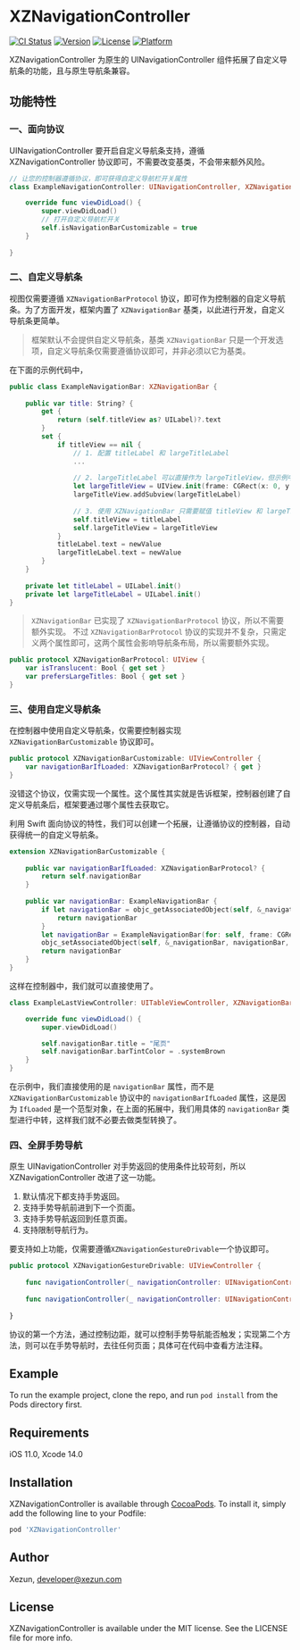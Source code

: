 # XZNavigationController

[![CI Status](https://img.shields.io/badge/Build-pass-brightgreen.svg)](https://cocoapods.org/pods/XZNavigationController)
[![Version](https://img.shields.io/cocoapods/v/XZNavigationController.svg?style=flat)](https://cocoapods.org/pods/XZNavigationController)
[![License](https://img.shields.io/cocoapods/l/XZNavigationController.svg?style=flat)](https://cocoapods.org/pods/XZNavigationController)
[![Platform](https://img.shields.io/cocoapods/p/XZNavigationController.svg?style=flat)](https://cocoapods.org/pods/XZNavigationController)

XZNavigationController 为原生的 UINavigationController 组件拓展了自定义导航条的功能，且与原生导航条兼容。

## 功能特性

### 一、面向协议

UINavigationController 要开启自定义导航条支持，遵循 XZNavigationController 协议即可，不需要改变基类，不会带来额外风险。

```swift
// 让您的控制器遵循协议，即可获得自定义导航栏开关属性
class ExampleNavigationController: UINavigationController, XZNavigationController {

    override func viewDidLoad() {
        super.viewDidLoad()
        // 打开自定义导航栏开关
        self.isNavigationBarCustomizable = true
    }
    
}
```

### 二、自定义导航条

视图仅需要遵循 `XZNavigationBarProtocol` 协议，即可作为控制器的自定义导航条。为了方面开发，框架内置了 `XZNavigationBar` 基类，以此进行开发，自定义导航条更简单。

> 框架默认不会提供自定义导航条，基类 `XZNavigationBar` 只是一个开发选项，自定义导航条仅需要遵循协议即可，并非必须以它为基类。

在下面的示例代码中，

```swift
public class ExampleNavigationBar: XZNavigationBar {
    
    public var title: String? {
        get {
            return (self.titleView as? UILabel)?.text
        }
        set {
            if titleView == nil {
                // 1. 配置 titleLabel 和 largeTitleLabel
                ...
                
                // 2. largeTitleLabel 可以直接作为 largeTitleView，但示例中，为了要实现覆盖的效果额外增加一个容器视图
                let largeTitleView = UIView.init(frame: CGRect(x: 0, y: 0, width: width, height: 52))
                largeTitleView.addSubview(largeTitleLabel)
                
                // 3. 使用 XZNavigationBar 只需要赋值 titleView 和 largeTitleView 即可，布局会自动进行
                self.titleView = titleLabel
                self.largeTitleView = largeTitleView
            } 
            titleLabel.text = newValue
            largeTitleLabel.text = newValue
        }
    }
    
    private let titleLabel = UILabel.init()
    private let largeTitleLabel = UILabel.init()
}
```

> `XZNavigationBar` 已实现了 `XZNavigationBarProtocol` 协议，所以不需要额外实现。
> 不过 `XZNavigationBarProtocol` 协议的实现并不复杂，只需定义两个属性即可，这两个属性会影响导航条布局，所以需要额外实现。

```swift
public protocol XZNavigationBarProtocol: UIView {
    var isTranslucent: Bool { get set }
    var prefersLargeTitles: Bool { get set }
}
```

### 三、使用自定义导航条

在控制器中使用自定义导航条，仅需要控制器实现 `XZNavigationBarCustomizable` 协议即可。

```swift
public protocol XZNavigationBarCustomizable: UIViewController {
    var navigationBarIfLoaded: XZNavigationBarProtocol? { get }
}
```

没错这个协议，仅需实现一个属性。这个属性其实就是告诉框架，控制器创建了自定义导航条后，框架要通过哪个属性去获取它。

利用 Swift 面向协议的特性，我们可以创建一个拓展，让遵循协议的控制器，自动获得统一的自定义导航条。

```swift
extension XZNavigationBarCustomizable {
    
    public var navigationBarIfLoaded: XZNavigationBarProtocol? {
        return self.navigationBar
    }
    
    public var navigationBar: ExampleNavigationBar {
        if let navigationBar = objc_getAssociatedObject(self, &_navigationBar) as? ExampleNavigationBar {
            return navigationBar
        }
        let navigationBar = ExampleNavigationBar(for: self, frame: CGRect(x: 0, y: 0, width: UIScreen.main.bounds.width, height: 0))
        objc_setAssociatedObject(self, &_navigationBar, navigationBar, .OBJC_ASSOCIATION_RETAIN_NONATOMIC)
        return navigationBar
    }
}
```

这样在控制器中，我们就可以直接使用了。

```swift
class ExampleLastViewController: UITableViewController, XZNavigationBarCustomizable {

    override func viewDidLoad() {
        super.viewDidLoad()

        self.navigationBar.title = "尾页"
        self.navigationBar.barTintColor = .systemBrown
    }
}
```

在示例中，我们直接使用的是 `navigationBar` 属性，而不是 `XZNavigationBarCustomizable` 协议中的 `navigationBarIfLoaded` 属性，这是因为 `IfLoaded` 是一个范型对象，在上面的拓展中，我们用具体的 `navigationBar` 类型进行中转，这样我们就不必要去做类型转换了。

### 四、全屏手势导航

原生 UINavigationController 对手势返回的使用条件比较苛刻，所以 XZNavigationController 改进了这一功能。

1. 默认情况下都支持手势返回。
2. 支持手势导航前进到下一个页面。
3. 支持手势导航返回到任意页面。
4. 支持限制导航行为。

要支持如上功能，仅需要遵循`XZNavigationGestureDrivable`一个协议即可。

```swift
public protocol XZNavigationGestureDrivable: UIViewController {
    
    func navigationController(_ navigationController: UINavigationController, edgeInsetsForGestureNavigation operation: UINavigationController.Operation) -> NSDirectionalEdgeInsets?
    
    func navigationController(_ navigationController: UINavigationController, viewControllerForGestureNavigation operation: UINavigationController.Operation) -> UIViewController?
    
}
```

协议的第一个方法，通过控制边距，就可以控制手势导航能否触发；实现第二个方法，则可以在手势导航时，去往任何页面；具体可在代码中查看方法注释。

## Example

To run the example project, clone the repo, and run `pod install` from the Pods directory first.

## Requirements

iOS 11.0, Xcode 14.0

## Installation

XZNavigationController is available through [CocoaPods](https://cocoapods.org). To install it, simply add the following line to your Podfile:

```ruby
pod 'XZNavigationController'
```

## Author

Xezun, developer@xezun.com

## License

XZNavigationController is available under the MIT license. See the LICENSE file for more info.
